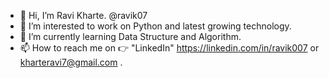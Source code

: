 - 👋 Hi, I’m Ravi Kharte. @ravik07
- 👀 I’m interested to work on Python and latest growing technology.
- 🌱 I’m currently learning Data Structure and Algorithm.
- 📫 How to reach me on 👉 "LinkedIn" https://linkedin.com/in/ravik007 or kharteravi7@gmail.com .

<!---
ravik07/ravik07 is a ✨ special ✨ repository because its `README.md` (this file) appears on your GitHub profile.
You can click the Preview link to take a look at your changes.
--->
